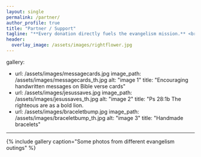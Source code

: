 ```yaml
---
layout: single
permalink: /partner/
author_profile: true
title: "Partner / Support"
tagline: "**Every donation directly fuels the evangelism mission.** <br>Your generous support helps provide Bibles, gospel tracts, travel expenses, care packages for the homeless, and essential outreach supplies—ensuring the message of salvation can go farther and touch more lives."
header:
  overlay_image: /assets/images/rightflower.jpg
---
```

  
gallery:
  - url: /assets/images/messagecards.jpg
    image_path: /assets/images/messagecards_th.jpg
    alt: "image 1"
    title: "Encouraging handwritten messages on Bible verse cards"
  - url: /assets/images/jesussaves.jpg
    image_path: /assets/images/jesussaves_th.jpg
    alt: "image 2"
    title: "Ps 28:1b The righteous are as a bold lion.
  - url: /assets/images/braceletbump.jpg
    image_path: /assets/images/braceletbump_th.jpg
    alt: "image 3"
    title: "Handmade bracelets"
---

{% include gallery caption="Some photos from different evangelism outings" %}